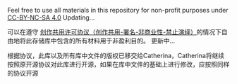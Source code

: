 Feel free to use all materials in this repository for non-profit purposes under [CC-BY-NC-SA 4.0](https://creativecommons.org/licenses/by-nc-sa/4.0)
Updating...




可以在遵守 [创作共用许可协议（创作共用-署名-非商业性-禁止演绎）](https://creativecommons.org/licenses/by-nc-sa/4.0)的情况下自由地将此存储库中包含的所有材料用于非盈利目的。
更新中...

根据协议，此库以及所有库中文件的版权已移交给Catherina，Catherina将继续按照原开源协议对此库进行开源，如果在库中文件的基础上进行修改，应按照同样的协议开源

